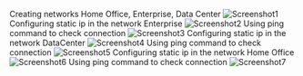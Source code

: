 Creating networks Home Office, Enterprise, Data Center
![Screenshot1](https://user-images.githubusercontent.com/46942305/148278946-1f9bc4fc-7caa-4490-b3fc-fa570af6d7aa.jpg)
Configuring static ip in the network Enterprise
![Screenshot2](https://user-images.githubusercontent.com/46942305/148279688-ce62f540-2b95-4ae1-870d-ffe2580f5eee.jpg)
Using ping command to check connection
![Screenshot3](https://user-images.githubusercontent.com/46942305/148279885-787745b8-66f7-4072-9d70-6cf8882e2940.jpg)
Configuring static ip in the network DataCenter
![Screenshot4](https://user-images.githubusercontent.com/46942305/148280222-c268eee2-488f-4751-b5cf-8d5afeb4b4a5.jpg)
Using ping command to check connection
![Screenshot5](https://user-images.githubusercontent.com/46942305/148280274-4429e640-872b-4cdd-8d07-90fd2eb718ee.jpg)
Configuring static ip in the network Home Office
![Screenshot6](https://user-images.githubusercontent.com/46942305/148280474-3ad7d466-980d-423b-b808-6878c51e1bfe.jpg)
Using ping command to check connection
![Screenshot7](https://user-images.githubusercontent.com/46942305/148280496-18a7e693-fa12-4003-9ba9-cdb382af0551.jpg)
